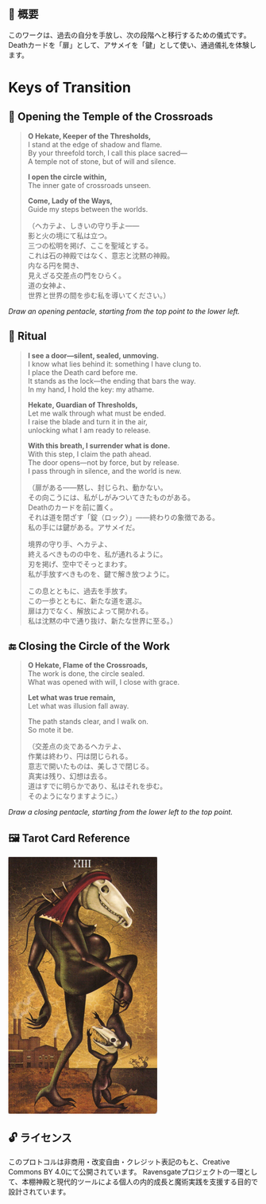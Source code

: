 ## 🧭 概要

このワークは、過去の自分を手放し、次の段階へと移行するための儀式です。
Deathカードを「扉」として、アサメイを「鍵」として使い、通過儀礼を体験します。

# Keys of Transition

## 🛑 Opening the Temple of the Crossroads

> **O Hekate, Keeper of the Thresholds,**  
> I stand at the edge of shadow and flame.  
> By your threefold torch, I call this place sacred—  
> A temple not of stone, but of will and silence.  
>  
> **I open the circle within,**  
> The inner gate of crossroads unseen.  
>  
> **Come, Lady of the Ways,**  
> Guide my steps between the worlds.  
>  
> （ヘカテよ、しきいの守り手よ——  
> 影と火の境にて私は立つ。  
> 三つの松明を掲げ、ここを聖域とする。  
> これは石の神殿ではなく、意志と沈黙の神殿。  
> 内なる円を開き、  
> 見えざる交差点の門をひらく。  
> 道の女神よ、  
> 世界と世界の間を歩む私を導いてください。）

*Draw an opening pentacle, starting from the top point to the lower left.*

## 🔮 Ritual

> **I see a door—silent, sealed, unmoving.**  
> I know what lies behind it: something I have clung to.  
> I place the Death card before me.  
> It stands as the lock—the ending that bars the way.  
> In my hand, I hold the key: my athame.  
>  
> **Hekate, Guardian of Thresholds,**  
> Let me walk through what must be ended.  
> I raise the blade and turn it in the air,  
> unlocking what I am ready to release.  
>  
> **With this breath, I surrender what is done.**  
> With this step, I claim the path ahead.  
> The door opens—not by force, but by release.  
> I pass through in silence, and the world is new.  
>  
> （扉がある——黙し、封じられ、動かない。  
> その向こうには、私がしがみついてきたものがある。  
> Deathのカードを前に置く。  
> それは道を閉ざす「錠（ロック）」——終わりの象徴である。  
> 私の手には鍵がある。アサメイだ。  
>  
> 境界の守り手、ヘカテよ、  
> 終えるべきものの中を、私が通れるように。  
> 刃を掲げ、空中でそっとまわす。  
> 私が手放すべきものを、鍵で解き放つように。  
>  
> この息とともに、過去を手放す。  
> この一歩とともに、新たな道を選ぶ。  
> 扉は力でなく、解放によって開かれる。  
> 私は沈黙の中で通り抜け、新たな世界に至る。）  

## 🔚 Closing the Circle of the Work

> **O Hekate, Flame of the Crossroads,**  
> The work is done, the circle sealed.  
> What was opened with will, I close with grace.  
>  
> **Let what was true remain,**  
> Let what was illusion fall away.  
>  
> The path stands clear, and I walk on.  
> So mote it be.  
>  
> （交差点の炎であるヘカテよ、  
> 作業は終わり、円は閉じられる。  
> 意志で開いたものは、美しさで閉じる。  
> 真実は残り、幻想は去る。  
> 道はすでに明らかであり、私はそれを歩む。  
> そのようになりますように。）

*Draw a closing pentacle, starting from the lower left to the top point.*


## 🖼️ Tarot Card Reference

<img src="transition_death.jpg" width="300">


## 🔓 ライセンス

このプロトコルは非商用・改変自由・クレジット表記のもと、Creative Commons BY 4.0にて公開されています。
Ravensgateプロジェクトの一環として、本棚神殿と現代的ツールによる個人の内的成長と魔術実践を支援する目的で設計されています。
